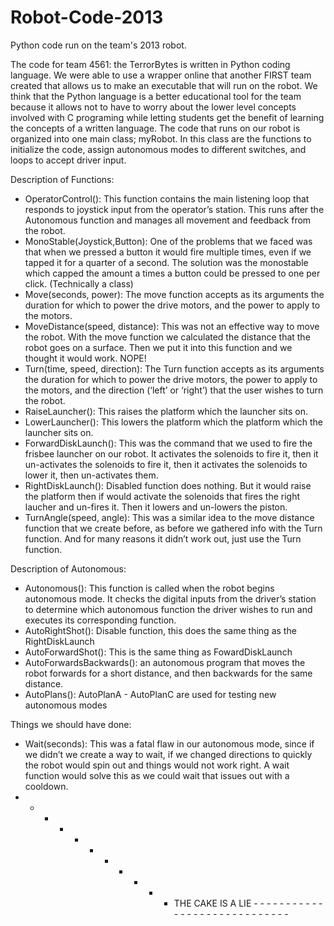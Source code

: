 Robot-Code-2013
===============

Python code run on the team's 2013 robot.

The code for team 4561: the TerrorBytes is written in Python coding language.  We were able to use a wrapper online that another FIRST team created that allows us to make an executable that will run on the robot.  We think that the Python language is a better educational tool for the team because it allows not to have to worry about the lower level concepts involved with C programing while letting students get the benefit of learning the concepts of a written language.
The code that runs on our robot is organized into one main class; myRobot.  In this class are the functions to initialize the code, assign autonomous modes to different switches, and loops to accept driver input.

Description of Functions:
 - OperatorControl():  This function contains the main listening loop that responds to joystick input from the operator’s station.  This runs after the Autonomous function and manages all movement and feedback from the robot.
 - MonoStable(Joystick,Button):  One of the problems that we faced was that when we pressed a button it would fire multiple times, even if we tapped it for a quarter of a second.  The solution was the monostable which capped the amount a times a button could be pressed to one per click.  (Technically a class)
 - Move(seconds, power):  The move function accepts as its arguments the duration for which to power the drive motors, and the power to apply to the motors.
 - MoveDistance(speed, distance):  This was not an effective way to move the robot.  With the move function we calculated the distance that the robot goes on a surface.  Then we put it into this function and we thought it would work.  NOPE!
 - Turn(time, speed, direction):  The Turn function accepts as its arguments the duration for which to power the drive motors, the power to apply to the motors, and the direction (‘left’ or ‘right’) that the user wishes to turn the robot.
 - RaiseLauncher(): This raises the platform which the launcher sits on.
 - LowerLauncher():  This lowers the platform which the platform which the launcher sits on.
 - ForwardDiskLaunch():  This was the command that we used to fire the frisbee launcher on our robot.  It activates the solenoids to fire it, then it un-activates the solenoids to fire it, then it activates the solenoids to lower it, then un-activates them.  
 - RightDiskLaunch():  Disabled function does nothing.  But it would raise the platform then if would activate the solenoids that fires the right laucher and un-fires it.  Then it lowers and un-lowers the piston.
 - TurnAngle(speed, angle):    This was a similar idea to the move distance function that we create before, as before we gathered info with the Turn function.  And for many reasons it didn’t work out, just use the Turn function.

Description of Autonomous:
 - Autonomous():  This function is called when the robot begins autonomous mode.  It checks the digital inputs from the driver’s station to determine which autonomous function the driver wishes to run and executes its corresponding function.
 - AutoRightShot():  Disable function, this does the same thing as the RightDiskLaunch
 - AutoForwardShot():  This is the same thing as FowardDiskLaunch 
 - AutoForwardsBackwards():  an autonomous program that moves the robot forwards for a short distance, and then backwards for the same distance.
 - AutoPlans(): AutoPlanA - AutoPlanC are used for testing new autonomous modes

Things we should have done:
 - Wait(seconds):  This was a fatal flaw in our autonomous mode, since if we didn’t we create a way to wait, if we changed directions to quickly the robot would spin out and things would not work right.  A wait function would solve this as we could wait that issues out with a cooldown.  
 - - - - - - - - - - - THE CAKE IS A LIE - - - - - - - - - - - - - - - - - - - - - - - - - - - - - 

